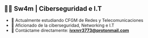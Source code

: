 ## 🙋‍♂️ Sw4m | Ciberseguridad e I.T

- 🔭 Actualmente estudiando CFGM de Redes y Telecomunicaciones
- 🌱 Aficionado de la ciberseguridad, Networking e I.T
- 📨 Contáctame directamente: **ivxnrr3773@protonmail.com**
